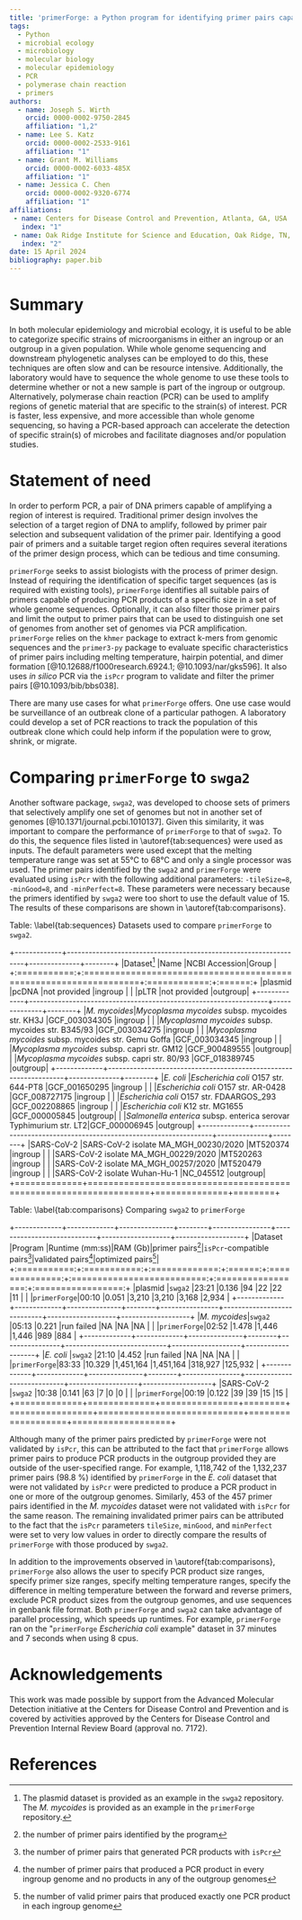 ```yaml
---
title: 'primerForge: a Python program for identifying primer pairs capable of distinguishing groups of genomes from each other'
tags:
  - Python
  - microbial ecology
  - microbiology
  - molecular biology
  - molecular epidemiology
  - PCR
  - polymerase chain reaction
  - primers
authors:
  - name: Joseph S. Wirth
    orcid: 0000-0002-9750-2845
    affiliation: "1,2"
  - name: Lee S. Katz
    orcid: 0000-0002-2533-9161
    affiliation: "1"
  - name: Grant M. Williams
    orcid: 0000-0002-6033-485X
    affiliation: "1"
  - name: Jessica C. Chen
    orcid: 0000-0002-9320-6774
    affiliation: "1"
affiliations:
 - name: Centers for Disease Control and Prevention, Atlanta, GA, USA
   index: "1"
 - name: Oak Ridge Institute for Science and Education, Oak Ridge, TN, USA
   index: "2"
date: 15 April 2024
bibliography: paper.bib
---
```

# Summary
In both molecular epidemiology and microbial ecology, it is useful to be able
to categorize specific strains of microorganisms in either an ingroup or an
outgroup in a given population. While whole genome sequencing and downstream
phylogenetic analyses can be employed to do this, these techniques are often
slow and can be resource intensive. Additionally, the laboratory would have to
sequence the whole genome to use these tools to determine whether or not a new
sample is part of the ingroup or outgroup. Alternatively, polymerase chain
reaction (PCR) can be used to amplify regions of genetic material that are
specific to the strain(s) of  interest. PCR is faster, less expensive, and more
accessible than whole genome sequencing, so having a PCR-based approach can
accelerate the detection of specific strain(s) of microbes and facilitate
diagnoses and/or population studies.

# Statement of need
In order to perform PCR, a pair of DNA primers capable of amplifying a region
of interest is required. Traditional primer design involves the selection of a
target region of DNA to amplify, followed by primer pair selection and
subsequent validation of the primer pair. Identifying a good pair of primers
and a suitable target region often requires several iterations of the primer
design process, which can be tedious and time consuming.

`primerForge` seeks to assist biologists with the process of primer design.
Instead of requiring the identification of specific target sequences (as is
required with existing tools), `primerForge` identifies all suitable pairs of
primers capable of producing PCR products of a specific size in a set of whole
genome sequences. Optionally, it can also filter those primer pairs and limit
the output to primer pairs that can be used to distinguish one set of genomes
from another set of genomes via PCR amplification. `primerForge` relies on the
`khmer` package to extract k-mers from genomic sequences and the `primer3-py`
package to evaluate specific characteristics of primer pairs including melting
temperature, hairpin potential, and dimer formation
[@10.12688/f1000research.6924.1; @10.1093/nar/gks596]. It also uses _in silico_
PCR via the `isPcr` program to validate and filter the primer pairs
[@10.1093/bib/bbs038].

There are many use cases for what `primerForge` offers. One use case would be
surveillance of an outbreak clone of a particular pathogen. A laboratory could
develop a set of PCR reactions to track the population of this outbreak clone
which could help inform if the population were to grow, shrink, or migrate.

# Comparing `primerForge` to `swga2`
Another software package, `swga2`, was developed to choose sets of primers that
selectively amplify one set of genomes but not in another set of genomes
[@10.1371/journal.pcbi.1010137]. Given this similarity, it was important to
compare the performance of `primerForge` to that of `swga2`. To do this, the
sequence files listed in \autoref{tab:sequences} were used as inputs. The
default parameters were used except that the melting temperature range was set
at 55°C to 68°C and only a single processor was used. The primer pairs
identified by the `swga2` and `primerForge` were evaluated using `isPcr` with
the following additional parameters: `-tileSize=8`, `-minGood=8`, and
`-minPerfect=8`. These parameters were necessary because the primers identified
by `swga2` were too short to use the default value of 15. The results of these
comparisons are shown in \autoref{tab:comparisons}.

Table: \label{tab:sequences} Datasets used to compare `primerForge` to `swga2`.

+-------------+------------------------------------------------------------------+--------------+--------+
|Dataset[^1]  |Name                                                              |NCBI Accession|Group   |
+:===========:+:=================================================================+:============:+:======:+
|plasmid      |pcDNA                                                             |not provided  |ingroup |
|             |pLTR                                                              |not provided  |outgroup|
+-------------+------------------------------------------------------------------+--------------+--------+
|_M. mycoides_|_Mycoplasma mycoides_ subsp. mycoides str. KH3J                   |GCF_003034305 |ingroup |
|             |_Mycoplasma mycoides_ subsp. mycoides str. B345/93                |GCF_003034275 |ingroup |
|             |_Mycoplasma mycoides_ subsp. mycoides str. Gemu Goffa             |GCF_003034345 |ingroup |
|             |_Mycoplasma mycoides_ subsp. capri str. GM12                      |GCF_900489555 |outgroup|
|             |_Mycoplasma mycoides_ subsp. capri str. 80/93                     |GCF_018389745 |outgroup|
+-------------+------------------------------------------------------------------+--------------+--------+
|_E. coli_    |_Escherichia coli_ O157 str. 644-PT8                              |GCF_001650295 |ingroup |
|             |_Escherichia coli_ O157 str. AR-0428                              |GCF_008727175 |ingroup |
|             |_Escherichia coli_ O157 str. FDAARGOS_293                         |GCF_002208865 |ingroup |
|             |_Escherichia coli_ K12 str. MG1655                                |GCF_000005845 |outgroup|
|             |_Salmonella enterica_ subsp. enterica serovar Typhimurium str. LT2|GCF_000006945 |outgroup|
+-------------+------------------------------------------------------------------+--------------+--------+
|SARS-CoV-2   |SARS-CoV-2 isolate MA_MGH_00230/2020                              |MT520374      |ingroup |
|             |SARS-CoV-2 isolate MA_MGH_00229/2020                              |MT520263      |ingroup |
|             |SARS-CoV-2 isolate MA_MGH_00257/2020                              |MT520479      |ingroup |
|             |SARS-CoV-2 isolate Wuhan-Hu-1                                     |NC_045512     |outgroup|
+=============+==================================================================+==============+========+
[^1]: The plasmid dataset is provided as an example in the `swga2` repository. The _M. mycoides_ is provided as an example in the `primerForge` repository.

Table: \label{tab:comparisons} Comparing `swga2` to `primerForge`

+-------------+-------------+---------------+--------+----------------+----------------------------+-------------------+-------------------+
|Dataset      |Program      |Runtime (mm:ss)|RAM (Gb)|primer pairs[^2]|`isPcr`-compatible pairs[^3]|validated pairs[^4]|optimized pairs[^5]|
+:===========:+:===========:+:=============:+:======:+:==============:+:==========================:+:=================:+:=================:+
|plasmid      |`swga2`      |23:21          |0.136   |94              |22                          |22                 |11                 |
|             |`primerForge`|00:10          |0.051   |3,210           |3,210                       |3,168              |2,934              |
+-------------+-------------+---------------+--------+----------------+----------------------------+-------------------+-------------------+
|_M. mycoides_|`swga2`      |05:13          |0.221   |run failed      |NA                          |NA                 |NA                 |
|             |`primerForge`|02:52          |1.478   |1,446           |1,446                       |989                |884                |
+-------------+-------------+---------------+--------+----------------+----------------------------+-------------------+-------------------+
|_E. coli_    |`swga2`      |21:10          |4.452   |run failed      |NA                          |NA                 |NA                 |
|             |`primerForge`|83:33          |10.329  |1,451,164       |1,451,164                   |318,927            |125,932            |
+-------------+-------------+---------------+--------+----------------+----------------------------+-------------------+-------------------+
|SARS-CoV-2   |`swga2`      |10:38          |0.141   |63              |7                           |0                  |0                  |
|             |`primerForge`|00:19          |0.122   |39              |39                          |15                 |15                 |
+=============+=============+===============+========+================+============================+===================+===================+
[^2]: the number of primer pairs identified by the program

[^3]: the number of primer pairs that generated PCR products with
`isPcr`

[^4]: the number of primer pairs that produced a PCR product in every
ingroup genome and no products in any of the outgroup genomes

[^5]: the number of valid primer pairs that produced exactly one PCR
product in each ingroup genome

Although many of the primer pairs predicted by `primerForge` were not validated
by `isPcr`, this can be attributed to the fact that `primerForge` allows primer
pairs to produce PCR products in the outgroup provided they are outside of the
user-specified range. For example, 1,118,742 of the 1,132,237 primer pairs
(98.8 %) identified by `primerForge` in the _E. coli_ dataset that were not
validated by `isPcr` were predicted to produce a PCR product in one or more of
the outgroup genomes. Similarly, 453 of the 457 primer pairs identified in the
_M. mycoides_ dataset were not validated with `isPcr` for the same reason. The
remaining invalidated primer pairs can be attributed to the fact that the
`isPcr` parameters `tileSize`, `minGood`, and `minPerfect` were set to very low
values in order to directly compare the results of `primerForge` with those
produced by `swga2`.

In addition to the improvements observed in \autoref{tab:comparisons},
`primerForge` also allows the user to specify PCR product size ranges, specify
primer size ranges, specify melting temperature ranges, specify the difference
in melting temperature between the forward and reverse primers, exclude PCR
product sizes from the outgroup genomes, and use sequences in genbank file
format. Both `primerForge` and `swga2` can take advantage of parallel
processing, which speeds up runtimes. For example, `primerForge` ran on the
"`primerForge` _Escherichia coli_ example" dataset in 37 minutes and 7 seconds
when using 8 cpus.

# Acknowledgements
This work was made possible by support from the Advanced Molecular Detection
initiative at the Centers for Disease Control and Prevention and is covered by
activities approved by the Centers for Disease Control and Prevention Internal
Review Board (approval no. 7172).

# References
